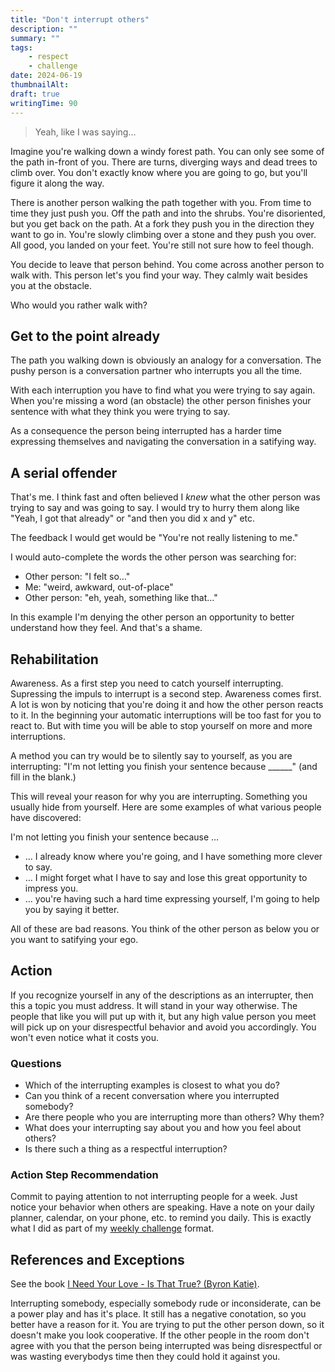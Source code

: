 ```yaml
---
title: "Don't interrupt others"
description: ""
summary: ""
tags:
    - respect
    - challenge
date: 2024-06-19
thumbnailAlt:
draft: true
writingTime: 90
---
```


> Yeah, like I was saying…

Imagine you're walking down a windy forest path.
You can only see some of the path in-front of you.
There are turns, diverging ways and dead trees to climb over.
You don't exactly know where you are going to go, but you'll figure it along
the way.

There is another person walking the path together with you.
From time to time they just push you.
Off the path and into the shrubs.
You're disoriented, but you get back on the path.
At a fork they push you in the direction they want to go in.
You're slowly climbing over a stone and they push you over.
All good, you landed on your feet.
You're still not sure how to feel though.

You decide to leave that person behind.
You come across another person to walk with.
This person let's you find your way.
They calmly wait besides you at the obstacle.

Who would you rather walk with?

## Get to the point already

The path you walking down is obviously an analogy for a conversation.
The pushy person is a conversation partner who interrupts you all the time.

With each interruption you have to find what you were trying to say again.
When you're missing a word (an obstacle) the other person finishes your
sentence with what they think you were trying to say.

As a consequence the person being interrupted has a harder time expressing
themselves and navigating the conversation in a satifying way.

## A serial offender

That's me.
I think fast and often believed I _knew_ what the other person was trying to
say and was going to say.
I would try to hurry them along like "Yeah, I got that already" or "and
then you did x and y" etc.

The feedback I would get would be "You're not really listening to me."

I would auto-complete the words the other person was searching for:
- Other person: "I felt so…"
- Me: "weird, awkward, out-of-place"
- Other person: "eh, yeah, something like that…"

In this example I'm denying the other person an opportunity to better
understand how they feel.
And that's a shame.

## Rehabilitation 

Awareness.
As a first step you need to catch yourself interrupting.
Supressing the impuls to interrupt is a second step.
Awareness comes first.
A lot is won by noticing that you're doing it and how the other person
reacts to it.
In the beginning your automatic interruptions will be too fast for you to
react to.
But with time you will be able to stop yourself on more and more
interruptions.

A method you can try would be to silently say to yourself, as you are
interrupting: "I'm not letting you finish your sentence because ______" (and
fill in the blank.)

This will reveal your reason for why you are interrupting.
Something you usually hide from yourself.
Here are some examples of what various people have discovered:

I'm not letting you finish your sentence because …
- … I already know where you're going, and I have something more clever to
say.
- … I might forget what I have to say and lose this great opportunity to
impress you.
- … you're having such a hard time expressing yourself, I'm going to help
you by saying it better.

All of these are bad reasons.
You think of the other person as below you or you want to satifying your
ego.

## Action

If you recognize yourself in any of the descriptions as an interrupter, then
this a topic you must address.
It will stand in your way otherwise.
The people that like you will put up with it, but any high value person you
meet will pick up on your disrespectful behavior and avoid you accordingly.
You won't even notice what it costs you.

### Questions

- Which of the interrupting examples is closest to what you do?
- Can you think of a recent conversation where you interrupted somebody?
- Are there people who you are interrupting more than others? Why them?
- What does your interrupting say about you and how you feel about others?
- Is there such a thing as a respectful interruption?

### Action Step Recommendation

Commit to paying attention to not interrupting people for a week.
Just notice your behavior when others are speaking.
Have a note on your daily planner, calendar, on your phone, etc. to remind
you daily.
This is exactly what I did as part of my [weekly challenge](misc/challenges) format.

## References and Exceptions

See the book [I Need Your Love - Is That True? (Byron Katie)](https://www.amazon.de/Need-Your-Love-approval-appreciation/dp/1844130266?&linkCode=ll1&tag=jneidel06-21&linkId=016ef1711a48856b04fb1f162508e831).

Interrupting somebody, especially somebody rude or inconsiderate, can be a
power play and has it's place.
It still has a negative conotation, so you better have a reason for it.
You are trying to put the other person down, so it doesn't make you look
cooperative.
If the other people in the room don't agree with you that the person being
interrupted was being disrespectful or was wasting everybodys time then they
could hold it against you.
